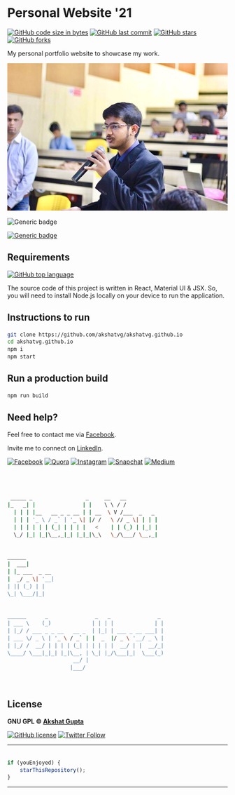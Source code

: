 # Personal Website '21

[![GitHub code size in bytes](https://img.shields.io/github/languages/code-size/akshatvg/akshatvg.github.io?logo=github&style=social)](https://github.com/akshatvg/) [![GitHub last commit](https://img.shields.io/github/last-commit/akshatvg/akshatvg.github.io?style=social&logo=git)](https://github.com/akshatvg/) [![GitHub stars](https://img.shields.io/github/stars/akshatvg/akshatvg.github.io?style=social)](https://github.com/akshatvg/akshatvg.github.io/stargazers) [![GitHub forks](https://img.shields.io/github/forks/akshatvg/akshatvg.github.io?style=social&logo=git)](https://github.com/akshatvg/akshatvg.github.io/network)

My personal portfolio website to showcase my work.

<p align="center">
<a href="https://www.akshatvg.com">
<img src="./src/Assets/Public_Speaking_akshatvg.jpeg" alt="Akshat Gupta"/>
</a>
</p>

![Generic badge](https://img.shields.io/badge/Akshat-Gupta-purple) 


[![Generic badge](https://img.shields.io/badge/view-demo-green)](https://www.akshatvg.com)

## Requirements

[![GitHub top language](https://img.shields.io/github/languages/top/akshatvg/akshatvg.github.io?logo=javascript&style=social)](https://github.com/akshatvg/)

The source code of this project is written in React, Material UI & JSX. So, you will need to install Node.js locally on your device to run the application.

## Instructions to run

```bash
git clone https://github.com/akshatvg/akshatvg.github.io
cd akshatvg.github.io
npm i
npm start
```

## Run a production build
```bash
npm run build
```

## Need help?


Feel free to contact me via [Facebook](https://www.facebook.com/akshatvg).

Invite me to connect on [LinkedIn](https://www.linkedin.com/in/akshatvg/).

[![Facebook](https://img.shields.io/badge/Facebook-add-blue.svg?logo=facebook&logoColor=white)](https://www.facebook.com/akshatvg) [![Quora](https://img.shields.io/badge/Quora-ask-red.svg?logo=quora)](https://www.quora.com/profile/Akshat-Gupta-279) [![Instagram](https://img.shields.io/badge/Instagram-follow-purple.svg?logo=instagram&logoColor=white)](https://www.instagram.com/akshatvg/) [![Snapchat](https://img.shields.io/badge/Snapchat-add-yellow.svg?logo=snapchat&logoColor=white)](https://www.snapchat.com/add/akshatvg) [![Medium](https://img.shields.io/badge/Medium-follow-black.svg?logo=medium&logoColor=white)](https://medium.com/@akshatvg)


```bash



 _____ _                 _     __   __            
|_   _| |               | |    \ \ / /            
  | | | |__   __ _ _ __ | | __  \ V /___  _   _   
  | | | '_ \ / _` | '_ \| |/ /   \ // _ \| | | |  
  | | | | | | (_| | | | |   <    | | (_) | |_| |  
  \_/ |_| |_|\__,_|_| |_|_|\_\   \_/\___/ \__,_|  
                                                  
                                                  
______                                            
|  ___|                                           
| |_ ___  _ __                                    
|  _/ _ \| '__|                                   
| || (_) | |                                      
\_| \___/|_|                                      
                                                  
                                                  
______      _               _   _               _ 
| ___ \    (_)             | | | |             | |
| |_/ / ___ _ _ __   __ _  | |_| | ___ _ __ ___| |
| ___ \/ _ \ | '_ \ / _` | |  _  |/ _ \ '__/ _ \ |
| |_/ /  __/ | | | | (_| | | | | |  __/ | |  __/_|
\____/ \___|_|_| |_|\__, | \_| |_/\___|_|  \___(_)
                     __/ |                        
                    |___/                         

 


```

## License

**GNU GPL &copy; [Akshat Gupta](https://github.com/akshatvg/akshatvg.github.io/blob/master/LICENSE)**

[![GitHub license](https://img.shields.io/github/license/akshatvg/akshatvg.github.io?style=social&logo=github)](https://github.com/akshatvg/akshatvg.github.io/blob/master/LICENSE) [![Twitter Follow](https://img.shields.io/twitter/follow/akshatvg?style=social)](https://twitter.com/akshatvg)

---------

```javascript

if (youEnjoyed) {
    starThisRepository();
}

```

-----------
